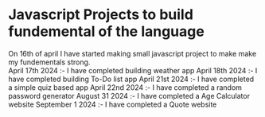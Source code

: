 <h1> Javascript Projects to build fundemental of the language</h1>
On 16th of april I have started making small javascript project to make make my fundementals strong.<br>
April 17th 2024 :- I have completed building weather app
April 18th 2024 :- I have completed building To-Do list app
April 21st 2024 :- I have completed a simple quiz based app
April 22nd 2024 :- I have completed a random password generator
August 31 2024  :- I have completed a Age Calculator website
September 1 2024  :- I have completed a Quote website